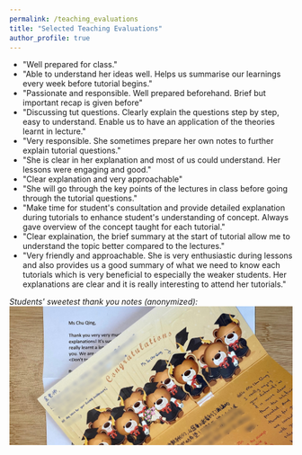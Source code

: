 ```yaml
---
permalink: /teaching_evaluations
title: "Selected Teaching Evaluations"
author_profile: true
---
```


* "Well prepared for class."
* "Able to understand her ideas well. Helps us summarise our learnings every week before tutorial begins."
* "Passionate and responsible. Well prepared beforehand. Brief but important recap is given before"
* "Discussing tut questions. Clearly explain the questions step by step, easy to understand. Enable us to have an application of the theories learnt in lecture."
* "Very responsible. She sometimes prepare her own notes to further explain tutorial questions."
* "She is clear in her explanation and most of us could understand. Her lessons were engaging and good."
* "Clear explanation and very approachable"
* "She will go through the key points of the lectures in class before going through the tutorial questions."
* "Make time for student's consultation and provide detailed explanation during tutorials to enhance student's understanding of concept. Always gave overview of the concept taught for each tutorial."
* "Clear explaination, the brief summary at the start of tutorial allow me to understand the topic better compared to the lectures."
* "Very friendly and approachable. She is very enthusiastic during lessons and also provides us a good summary of what we need to know each tutorials which is very beneficial to especially the weaker students. Her explanations are clear and it is really interesting to attend her tutorials."    


*Students' sweetest thank you notes (anonymized):*
<img src="/images/students_notes.jpeg" class = "center" width = "600" />
